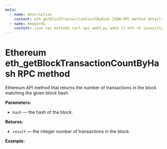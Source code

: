 ```yaml
---
meta:
  - name: description
    content: eth_getBlockTransactionCountByHash JSON-RPC method details and code examples.
  - name: keywords
    content: json rpc methods curl api web3.py web3.js eth.rb javascript python ruby ethereum
---
```


# Ethereum eth_getBlockTransactionCountByHash RPC method

Ethereum API method that returns the number of transactions in the block matching the given block hash.  

**Parameters:**  

* `hash` — the hash of the block.

**Returns:**

* `result` — the integer number of transactions in the block.

**Example:**

<CodeSwitcher :languages="{js:'web3.js', py:'web3.py', rb:'eth.rb', cr:'cURL'}">
<template v-slot:js>

``` js
const Web3 = require("web3");
const node_url = "CHAINSTACK_NODE_URL";
const web3 = new Web3(node_url);
web3.eth.getBlockTransactionCount("0x9bff49171de27924fa958faf7b7ce605c1ff0fdee86f4c0c74239e6ae20d9446", (err, block) => {
    console.log(block)
})
```

</template>
<template v-slot:py>

``` py
from web3 import Web3  
node_url = "CHAINSTACK_NODE_URL"
web3 = Web3(Web3.HTTPProvider(node_url))
print(web3.eth.get_block_transaction_count("0x9bff49171de27924fa958faf7b7ce605c1ff0fdee86f4c0c74239e6ae20d9446"))
```

</template>
<template v-slot:rb>

``` rb
require "eth"
client = Eth::Client.create "CHAINSTACK_NODE_URL"
response = client.eth_get_block_transaction_count_by_hash("0x9bff49171de27924fa958faf7b7ce605c1ff0fdee86f4c0c74239e6ae20d9446")
puts response["result"].to_i(16)
```

</template>
<template v-slot:cr>

``` sh
curl -X POST "CHAINSTACK_NODE_URL" \
  -H "Content-Type: application/json" \
  --data '{"method":"eth_getBlockTransactionCountByHash","params":["0x9bff49171de27924fa958faf7b7ce605c1ff0fdee86f4c0c74239e6ae20d9446"],"id":1,"jsonrpc":"2.0"}'
```

</template>
</CodeSwitcher>
